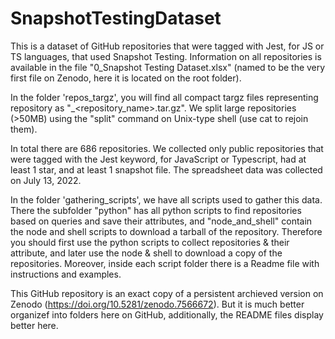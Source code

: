 # SnapshotTestingDataset

This is a dataset of GitHub repositories that were tagged with Jest, for JS or TS languages, that used Snapshot Testing. Information on all repositories is available in the file "0_Snapshot Testing Dataset.xlsx" (named to be the very first file on Zenodo, here it is located on the root folder). 

In the folder 'repos_targz', you will find all compact targz files representing repository as "<user>_<repository_name>.tar.gz". We split large repositories (>50MB) using the "split" command on Unix-type shell (use cat to rejoin them). 

In total there are 686 repositories. We collected only public repositories that were tagged with the Jest keyword, for JavaScript or Typescript, had at least 1 star, and at least 1 snapshot file. The spreadsheet data was collected on July 13, 2022.

In the folder 'gathering_scripts', we have all scripts used to gather this data. There the subfolder "python" has all python scripts to find repositories based on queries and save their attributes, and "node_and_shell" contain the node and shell scripts to download a tarball of the repository. Therefore you should first use the python scripts to collect repositories & their attribute, and later use the node & shell to download a copy of the repositories. Moreover, inside each script folder there is a Readme file with instructions and examples.

This GitHub repository is an exact copy of a persistent archieved version on Zenodo (https://doi.org/10.5281/zenodo.7566672). But it is much better organizef into folders here on GitHub, additionally, the README files display better here.
